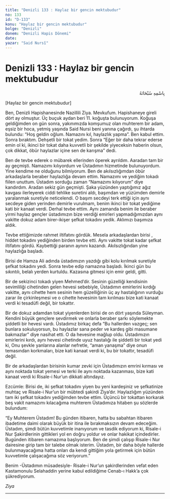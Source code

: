 ```yaml
---
title: "Denizli 133 : Haylaz bir gencin mektubudur"
no: 133
id: "D-133"
konu: "Haylaz bir gencin mektubudur"
bolge: "Denizli"
donem: "Denizli Hapis Dönemi"
date: 
yazar: "Said Nursî"
---
```


# Denizli 133 : Haylaz bir gencin mektubudur

<p class="arabic" dir="rtl" title="Meal: “Her türlü noksan sıfatlardan yüce olan Allah’ın adıyla.”">بِاسْمِهِ سُبْحَانَهُ</p>

<p class="takdim">[Haylaz bir gencin mektubudur]</p>

Ben, Denizli Hapishanesinde Nazillili Ziya. Mevkufum. Hapishaneye gireli dört ay olmuştur. Üç buçuk aydan beri 11. koğuşta bulunuyorum. Koğuşa geldiğimden on gün sonra, yakınımızda komşumuz olan muhterem bir adam, eşsiz bir hoca, yetmiş yaşında Said Nursi beni yanına çağırdı, şu ihtarda bulundu: “Hoş geldin oğlum. Namazını kıl, haylazlık yapma”. Ben kabul ettim. Sonra bıraktım. Dehşetli bir tokat yedim. Sonra “Eğer bir daha tekrar ederse emin ol ki, ikinci bir tokat daha kuvvetli bir şekilde yiyeceksin haberin olsun, çok dikkat, öbür haylazlar içine sen de karışma” dedi.

Ben de tevbe ederek o mübarek ellerinden öperek ayrıldım. Aaradan tam bir ay geçmişti. Namazımı kılıyordum ve Üstadımın hizmetinde bulunuyordum. Yine kendime ne olduğunu bilmiyorum. Ben de akılsızlığımdan öbür arkadaşlarla beraber haylazlığa devam ettim. Namazımı ve yediğim tokadı fiilen unuttum. Üstadım sorduğu zaman “Namazımı kılıyorum” diye kandırdım. Aradan sekiz gün geçmişti. Şaka yüzünden yaptığımız ağız kavgası ilerleyerek ciddi tehlike suretini aldı, başımdan ve yüzümden demirle yaralanmak suretiyle neticelendi. O başım secdeyi terk ettiği için aynı secdeye giden yerinden demirle vurulmam, benim ikinci bir tokat yediğime kati bir kanaat verdi. Derhal tevbe ettim. Aynı zamanda benim ile beraber yirmi haylaz gençler üstadımızın bize verdiği emirleri yapmadığımızdan aynı vakitte dokuz adam birer-ikişer şefkat tokadını yedik. Aklımızı başımıza aldık.

Tevbe ettiğimizde rahmet iltifatını gördük. Mesela arkadaşlardan birisi , hiddet tokadını yediğinden birden tevbe etti. Aynı vakitte tokat kadar şefkat iltifatını gördü. Kaybettiği paranın aynını kazandı. Akılsızlığından yine haylazlığa başladı.

Birisi de Hamza Ali adında üstadımızın yazdığı gibi kolu kırılmak suretiyle şefkat tokadını yedi. Sonra tevbe edip namazına başladı. İkinci gün bu sıkıntılı, belalı yerden kurtuldu. Kazasına gitmesi için emir geldi, gitti.

Bir de sekizinci tokadı yiyen Mehmed’dir. Sesinin güzelliği kendisinin sevimliliği cihetinden gelen hevesi sebebiyle, Üstadımın emirlerini kırdığı vakitte, aynı cihette hem sesinin hem güzelliğinin üç ay hastalığının vurduğu zarar ile çirkinleşmesi ve o cihette hevesinin tam kırılması bize kati kanaat verdi ki tesadüfi değil, bir tokattır.

Bir de dokuz adamdan tokat yiyenlerden birisi de on dört yaşında Süleyman. Kendini büyük gençlere sevdirmek ve onlarla beraber şarkı söylemekte şiddetli bir hevesi vardı. Üstadımız birkaç defa “Bu hallerden vazgeç; sen bunlara sokuluyorsun, bu haylazlar sana peder ve kardeş gibi masumane bakmazlar” diye nasihat etti. O da hevesine mağlup oldu. Üstadımızın emirlerini kırdı, aynı hevesi cihetinde uyuz hastalığı ile şiddetli bir tokat yedi ki, Onu şevkle yanlarına alanlar nefretle, “aman yanaşma” diye onun temasından korkmaları, bize kati kanaat verdi ki, bu bir tokattır, tesadüfi değil.

Bir de arkadaşlardan birisinin kumar zevki için Üstadımızın emrini kırması ve aynı noktada tokat yemesi ve terki ile aynı noktada kazanması, bize kati kanaat verdi ki Risale-i Nur’un dikkati altındayız.

Ezcümle: Birisi de, iki şefkat tokadını yiyen bu yeni kardeşiniz ve şefkatinize muhtaç ve Risale-i Nur’un bir mübtedi şakirdi Ziya’dır. Haylazlığım yüzünden tam iki şefkat tokadını yediğimden tevbe ettim. Üçüncü bir tokattan korkarak beş vakit namazımı kılacağıma muhterem Üstadımıza hitaben şu sözlerde bulundum:

“Ey Muhterem Üstadım! Bu günden itibaren, hatta bu sabahtan itibaren ibadetime daimi olarak büyük bir itina ile bırakmaksızın devam edeceğim. Üstadım, şimdi bütün kuvvetimle inanıyorum ve tasdik ediyorum ki, Risale-i Nur Şakirdlerinin gittikleri yol en doğru yoldur ve onlar hakikat içindedirler. Bugünden itibaren namazıma başlıyorum. Ben de şimdi çalışıp Risale-i Nur dairesine girip tam bir talebe olmak isterim. Üstadım, bir daha böyle hallerde bulunmayacağıma hatta onları da kendi gittiğim yola getirmek için bütün kuvvetimle çalışacağıma söz veriyorum.”

Benim -Üstadımın müsadesiyle- Risale-i Nur’un şakirdlerinden vefat eden Kastamonulu Selahaddin yerine kabul edildiğime Cenab-ı Hakk’a çok şükrediyorum.

*Ziya*

***
